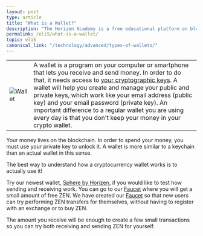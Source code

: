 ```yaml
---
layout: post
type: article
title: "What is a Wallet?"
description: "The Horizen Academy is a free educational platform on blockchain technology, cryptocurrency, and privacy. In this article, you learn about cryptocurrency wallets in a simple, understandable way."
permalink: /eli5/what-is-a-wallet/
topic: eli5
canonical_link: "/technology/advanced/types-of-wallets/"
---
```


<table class="table lead">
    <tr>
        <td class="icon"><img src="/assets/post_files/eli5/what-is-a-wallet/Wallet-2.jpg" alt="Wallet"></td>
        <td>
            A wallet is a program on your computer or smartphone that lets you receive and send money. In order to do that, it needs access to <a href="{{ site.baseurl }}{% post_url /eli5/2000-01-10-what-is-public-key-cryptography %}">your cryptographic keys</a>. A wallet will help you create and manage your public and private keys, which work like your email address (public key) and your email password (private key). An important difference to a regular wallet you are using every day is that you don't keep your money in your crypto wallet.
        </td>
    </tr>
</table> 


Your money lives on the blockchain. In order to spend your money, you must use your private key to unlock it. A wallet is more similar to a keychain than an actual wallet in this sense.

The best way to understand how a cryptocurrency wallet works is to actually use it!

Try our newest wallet, [Sphere by Horizen](https://www.horizen.global/wallets/), if you would like to test how sending and receiving work. You can go to our [Faucet](https://getzen.cash/) where you will get a small amount of free ZEN. We have created our [Faucet](https://getzen.cash/) so that new users can try performing ZEN transfers for themselves, without having to register with an exchange or to buy ZEN.

The amount you receive will be enough to create a few small transactions so you can try both receiving and sending ZEN for yourself.
